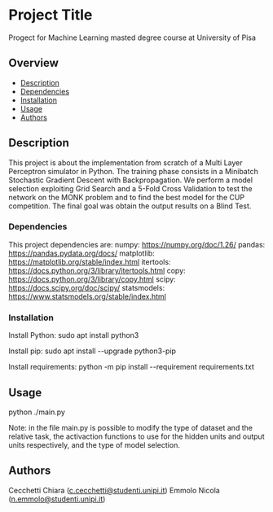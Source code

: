 # Project Title

Progect for Machine Learning masted degree course at University of Pisa

## Overview

- [Description](#description)
- [Dependencies](#dependencies)
- [Installation](#installation)
- [Usage](#usage)
- [Authors](#authors)


## Description

This project is about the implementation from scratch of a Multi Layer Perceptron simulator in Python. The training phase consists in a Minibatch Stochastic Gradient Descent with Backpropagation. We perform a model selection exploiting Grid Search and a 5-Fold Cross Validation to test the network on the MONK problem and to find the best model for the CUP competition.
The final goal was obtain the output results on a Blind Test.


### Dependencies

This project dependencies are:
numpy: https://numpy.org/doc/1.26/
pandas: https://pandas.pydata.org/docs/
matplotlib: https://matplotlib.org/stable/index.html
itertools: https://docs.python.org/3/library/itertools.html
copy: https://docs.python.org/3/library/copy.html
scipy: https://docs.scipy.org/doc/scipy/
statsmodels: https://www.statsmodels.org/stable/index.html


### Installation

Install Python:
sudo apt install python3

Install pip:
sudo apt install --upgrade python3-pip

Install requirements:
python -m pip install --requirement requirements.txt


## Usage

python ./main.py

Note: in the file main.py is possible to modify the type of dataset and the relative task, the activaction functions to use for the hidden units and output units respectively, and the type of model selection.


## Authors

Cecchetti Chiara (c.cecchetti@studenti.unipi.it)
Emmolo Nicola (n.emmolo@studenti.unipi.it)

